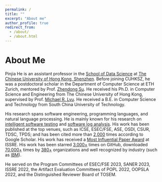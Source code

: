 ```yaml
---
permalink: /
title: ""
excerpt: "About me"
author_profile: true
redirect_from: 
  - /about/
  - /about.html
---
```


About Me
======
Pinjia He is an assistant professor in the [School of Data Science](https://sds.cuhk.edu.cn/en) at [The Chinese University of Hong Kong, Shenzhen](https://www.cuhk.edu.cn/en). Before joining CUHKSZ, he was a postdoctoral scholar in the Department of Computer Science at ETH Zurich, mentored by Prof. [Zhendong Su](http://web.cs.ucdavis.edu/~su/). He received his Ph.D. in Computer Science and Engineering from The Chinese University of Hong Kong, supervised by Prof. [Michael R. Lyu](https://www.cse.cuhk.edu.hk/lyu/home). He received a B.E. in Computer Science and Technology from South China University of Technology.

His research spans software engineering, programming languages, and natural language processing. He is mainly known for his research on [intelligent software testing](https://github.com/RobustNLP) and [software log analysis](https://github.com/logpai). His work has been published at the top venues, such as ICSE, ESEC/FSE, ASE, OSDI, CSUR, TDSC, TPDS; and has been cited more than [2,000](https://scholar.google.com/citations?user=vg0moI0AAAAJ&hl=en) times according to Google Scholar. His work has received a [Most Influential Paper Award](https://2021.issre.net/node/33) at ISSRE. His work has been starred [3,000+](https://github.com/logpai) times on GitHub, downloaded [70,000+](https://zenodo.org/record/3227177) times by [380+](https://github.com/logpai/loghub/wiki/Loghub) organizations and well recognized by industry (such as [IBM](https://developer.ibm.com/blogs/how-mining-log-templates-can-help-ai-ops-in-cloud-scale-data-centers/)).

He served on the Program Committees of ESEC/FSE 2023, SANER 2023, ISSRE 2022, the Artifact Evaluation Committees of POPL 2022, OOPSLA 2022, and the Distinguished Reviewer Board of TOSEM.
